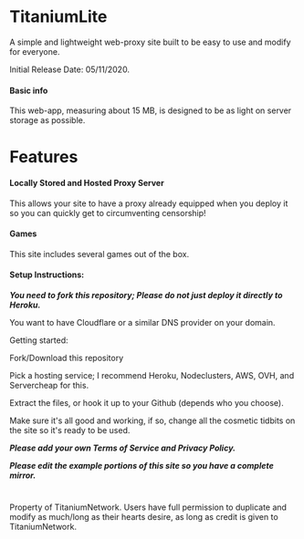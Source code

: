 # TitaniumLite

A simple and lightweight web-proxy site built to be easy to use and modify for everyone.

Initial Release Date: 05/11/2020.

#### Basic info

This web-app, measuring about 15 MB, is designed to be as light on server storage as possible.

# Features

#### Locally Stored and Hosted Proxy Server

This allows your site to have a proxy already equipped when you deploy it so you can quickly get to circumventing censorship!

#### Games

This site includes several games out of the box.

#### Setup Instructions:

***You need to fork this repository; Please do not just deploy it directly to Heroku.***

You want to have Cloudflare or a similar DNS provider on your domain.

Getting started:

Fork/Download this repository

Pick a hosting service; I recommend Heroku, Nodeclusters, AWS, OVH, and Servercheap for this.

Extract the files, or hook it up to your Github (depends who you choose).

Make sure it's all good and working, if so, change all the cosmetic tidbits on the site so it's ready to be used.

***Please add your own Terms of Service and Privacy Policy.***

***Please edit the example portions of this site so you have a complete mirror.***

#
Property of TitaniumNetwork. Users have full permission to duplicate and modify as much/long as their hearts desire, as long as credit is given to TitaniumNetwork.
